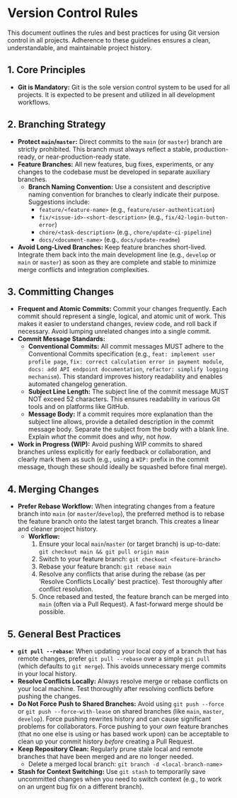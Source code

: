 # Version Control Rules

This document outlines the rules and best practices for using Git version control in all projects. Adherence to these guidelines ensures a clean, understandable, and maintainable project history.

## 1. Core Principles
- **Git is Mandatory:** Git is the sole version control system to be used for all projects. It is expected to be present and utilized in all development workflows.

## 2. Branching Strategy
- **Protect `main`/`master`:** Direct commits to the `main` (or `master`) branch are strictly prohibited. This branch must always reflect a stable, production-ready, or near-production-ready state.
- **Feature Branches:** All new features, bug fixes, experiments, or any changes to the codebase must be developed in separate auxiliary branches.
    - **Branch Naming Convention:** Use a consistent and descriptive naming convention for branches to clearly indicate their purpose. Suggestions include:
        - `feature/<feature-name>` (e.g., `feature/user-authentication`)
        - `fix/<issue-id>-<short-description>` (e.g., `fix/42-login-button-error`)
        - `chore/<task-description>` (e.g., `chore/update-ci-pipeline`)
        - `docs/<document-name>` (e.g., `docs/update-readme`)
- **Avoid Long-Lived Branches:** Keep feature branches short-lived. Integrate them back into the main development line (e.g., `develop` or `main` or `master`) as soon as they are complete and stable to minimize merge conflicts and integration complexities.

## 3. Committing Changes
- **Frequent and Atomic Commits:** Commit your changes frequently. Each commit should represent a single, logical, and atomic unit of work. This makes it easier to understand changes, review code, and roll back if necessary. Avoid lumping unrelated changes into a single commit.
- **Commit Message Standards:**
    - **Conventional Commits:** All commit messages MUST adhere to the Conventional Commits specification (e.g., `feat: implement user profile page`, `fix: correct calculation error in payment module`, `docs: add API endpoint documentation`, `refactor: simplify logging mechanism`). This standard improves history readability and enables automated changelog generation.
    - **Subject Line Length:** The subject line of the commit message MUST NOT exceed 52 characters. This ensures readability in various Git tools and on platforms like GitHub.
    - **Message Body:** If a commit requires more explanation than the subject line allows, provide a detailed description in the commit message body. Separate the subject from the body with a blank line. Explain *what* the commit does and *why*, not *how*.
- **Work in Progress (WIP):** Avoid pushing WIP commits to shared branches unless explicitly for early feedback or collaboration, and clearly mark them as such (e.g., using a `WIP:` prefix in the commit message, though these should ideally be squashed before final merge).

## 4. Merging Changes
- **Prefer Rebase Workflow:** When integrating changes from a feature branch into `main` (or `master`/`develop`), the preferred method is to rebase the feature branch onto the latest target branch. This creates a linear and cleaner project history.
    - **Workflow:**
        1. Ensure your local `main`/`master` (or target branch) is up-to-date: `git checkout main && git pull origin main`
        2. Switch to your feature branch: `git checkout <feature-branch>`
        3. Rebase your feature branch: `git rebase main`
        4. Resolve any conflicts that arise during the rebase (as per 'Resolve Conflicts Locally' best practice). Test thoroughly after conflict resolution.
        5. Once rebased and tested, the feature branch can be merged into `main` (often via a Pull Request). A fast-forward merge should be possible.

## 5. General Best Practices
- **`git pull --rebase`:** When updating your local copy of a branch that has remote changes, prefer `git pull --rebase` over a simple `git pull` (which defaults to `git merge`). This avoids unnecessary merge commits in your local history.
- **Resolve Conflicts Locally:** Always resolve merge or rebase conflicts on your local machine. Test thoroughly after resolving conflicts before pushing the changes.
- **Do Not Force Push to Shared Branches:** Avoid using `git push --force` or `git push --force-with-lease` on shared branches (like `main`, `master`, `develop`). Force pushing rewrites history and can cause significant problems for collaborators. Force pushing to your *own* feature branches (that no one else is using or has based work upon) can be acceptable to clean up your commit history *before* creating a Pull Request.
- **Keep Repository Clean:** Regularly prune stale local and remote branches that have been merged and are no longer needed.
    - Delete a merged local branch: `git branch -d <local-branch-name>`
- **Stash for Context Switching:** Use `git stash` to temporarily save uncommitted changes when you need to switch context (e.g., to work on an urgent bug fix on a different branch).
